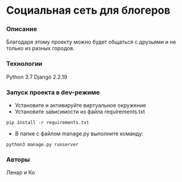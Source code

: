 # Социальная сеть для блогеров
### Описание
Благодаря этому проекту можно будет общаться с друзьями и не только из разных городов.
### Технологии
Python 3.7
Django 2.2.19
### Запуск проекта в dev-режиме
- Установите и активируйте виртуальное окружение
- Установите зависимости из файла requirements.txt
```
pip install -r requirements.txt
``` 
- В папке с файлом manage.py выполните команду:
```
python3 manage.py runserver
```
### Авторы
Ленар и Ко